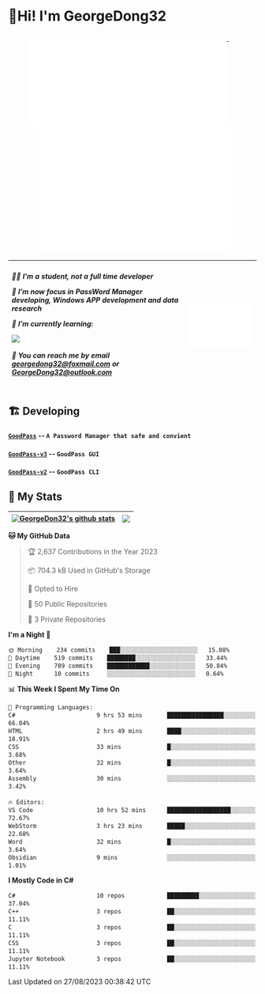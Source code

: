 # 👋Hi! I'm GeorgeDong32
<p align="center">
  <a href="#">
    <img width="400" align="top" src="https://github.com/GeorgeDong32/GeorgeDong32/blob/main/metrics.classic.svg" />
  </a>
  &emsp;
  <a href="#">
    <img width="400" align="top" src="https://github.com/GeorgeDong32/GeorgeDong32/blob/main/metrics.achievements.svg" />
  </a>
</p>

| <h5 align="left"> <p>🧑‍🎓 I'm a student, not a full time developer</p> <p>👀 I’m now focus in PassWord Manager developing, Windows APP development and data research</p> <p>📖 I’m currently learning:</p> <p><img height="28" src="https://skillicons.dev/icons?i=cs,c,cpp,matlab,cmake,py,dotnet,unity" /></p> <p>💬 You can reach me by email georgedong32@foxmail.com or GeorgeDong32@outlook.com</p></h5> | <img width="450" alt="my-commit-calendar" src="https://github.com/GeorgeDong32/GeorgeDong32/blob/main/metrics.plugin.isocalendar.svg" > |
| ------------- | ------------- |

## 🏗️ Developing
#### [`GoodPass`](https://github.com/GeorgeDong32/GoodPass) -- `A Password Manager that safe and convient`
#### [`GoodPass-v3`](https://github.com/GeorgeDong32/GoodPass-v3) -- `GoodPass GUI`
#### [`GoodPass-v2`](https://github.com/GeorgeDong32/GoodPass-v2) -- `GoodPass CLI`

## 🚀 My Stats

| <a href="https://github.com/GeorgeDong32/github-readme-stats"><img align="center" src="https://github-readme-stats-georgedong32.vercel.app/api?username=GeorgeDong32&show_icons=true&bg_color=45,34558b,FFFFFF&title_color=FFFFFF&icon_color=F5DF4D&hide_border=1" alt="GeorgeDon32's github stats" /></a> | <a href="https://github.com/GeorgeDong32/github-readme-stats"><img align="center" height="192" src="https://github-readme-stats-georgedong32.vercel.app/api/top-langs/?username=GeorgeDong32&layout=compact&bg_color=45,FFFFFF,34558b&title_color=555555&hide_border=1&langs_count=7&size_weight=1.2&count_weight=0.33" /></a> |
| ------------- | ------------- |


<!--START_SECTION:waka-->
**🐱 My GitHub Data** 

> 🏆 2,637 Contributions in the Year 2023
 > 
> 📦 704.3 kB Used in GitHub's Storage 
 > 
> 💼 Opted to Hire
 > 
> 📜 50 Public Repositories 
 > 
> 🔑 3 Private Repositories  
 > 
**I'm a Night 🦉** 

```text
🌞 Morning    234 commits    ███░░░░░░░░░░░░░░░░░░░░░░   15.08% 
🌆 Daytime    519 commits    ████████░░░░░░░░░░░░░░░░░   33.44% 
🌃 Evening    789 commits    ████████████░░░░░░░░░░░░░   50.84% 
🌙 Night      10 commits     ░░░░░░░░░░░░░░░░░░░░░░░░░   0.64%

```


📊 **This Week I Spent My Time On** 

```text
💬 Programming Languages: 
C#                       9 hrs 53 mins       ████████████████░░░░░░░░░   66.04% 
HTML                     2 hrs 49 mins       ████░░░░░░░░░░░░░░░░░░░░░   18.91% 
CSS                      33 mins             █░░░░░░░░░░░░░░░░░░░░░░░░   3.68% 
Other                    32 mins             █░░░░░░░░░░░░░░░░░░░░░░░░   3.64% 
Assembly                 30 mins             ░░░░░░░░░░░░░░░░░░░░░░░░░   3.42%

🔥 Editors: 
VS Code                  10 hrs 52 mins      ██████████████████░░░░░░░   72.67% 
WebStorm                 3 hrs 23 mins       █████░░░░░░░░░░░░░░░░░░░░   22.68% 
Word                     32 mins             █░░░░░░░░░░░░░░░░░░░░░░░░   3.64% 
Obsidian                 9 mins              ░░░░░░░░░░░░░░░░░░░░░░░░░   1.01%

```

**I Mostly Code in C#** 

```text
C#                       10 repos            █████████░░░░░░░░░░░░░░░░   37.04% 
C++                      3 repos             ██░░░░░░░░░░░░░░░░░░░░░░░   11.11% 
C                        3 repos             ██░░░░░░░░░░░░░░░░░░░░░░░   11.11% 
CSS                      3 repos             ██░░░░░░░░░░░░░░░░░░░░░░░   11.11% 
Jupyter Notebook         3 repos             ██░░░░░░░░░░░░░░░░░░░░░░░   11.11%

```



 Last Updated on 27/08/2023 00:38:42 UTC
<!--END_SECTION:waka-->

